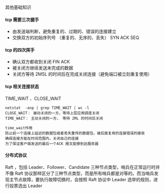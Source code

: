 其他基础知识

#### tcp 需要三次握手
- 由发送端判断，避免重复的、过期的、错误的连接建立
- 交换双方的初始序列号 （重复的、无序的、丢失） SYN ACK SEQ


#### tcp 的四次挥手
- 确认双方都收到关闭 FIN ACK
- 被关闭方继续发送未完成的数据
- 关闭方等待 2MSL 的时间后在完成关闭连接（避免端口被立刻重复使用）

#### tcp 相关连接状态
TIME_WAIT 、CLOSE_WAIT 
```
netstat  -anp | grep TIME_WAIT | wc -l
CLOSE_WAIT： 被动关闭的一方，等待上层应用调度关闭
TIME_WAIT： 主动关闭的一方， 等待 2ML 的时间后关闭

time_wait作用
防止前一个连接上延迟的数据包或者丢失重传的数据包，被后面复用的连接错误的接收
确保连接方能在时间范围内，关闭自己的连接
为了保证客户端发送的最后一个ACK 报文能够到达服务器
```
#### 分布式协议
Raft ，包括 Leader、Follower、Candidate 三种节点类型，哨兵在正常运行时并不像 Raft 协议那样区分了三种节点类型，而是所有哨兵都是对等的。而当哨兵发现主节点故障，要执行故障切换时，会按照 Raft 协议中 Leader 选举的规则，进行投票选出 Leader
